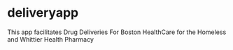 # deliveryapp
This app facilitates Drug Deliveries For Boston HealthCare for the Homeless and Whittier Health Pharmacy 
